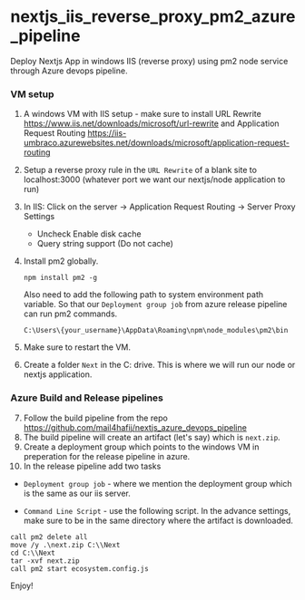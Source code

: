 # nextjs_iis_reverse_proxy_pm2_azure_pipeline
Deploy Nextjs App in windows IIS (reverse proxy) using pm2 node service through Azure devops pipeline.

### VM setup
1. A windows VM with IIS setup   - make sure to install URL Rewrite https://www.iis.net/downloads/microsoft/url-rewrite and Application Request Routing https://iis-umbraco.azurewebsites.net/downloads/microsoft/application-request-routing
2. Setup a reverse proxy rule in the ```URL Rewrite``` of a blank site to localhost:3000 (whatever port we want our nextjs/node application to run)
3. In IIS:
    Click on the server -> Application Request Routing -> Server Proxy Settings
    * Uncheck Enable disk cache
    * Query string support (Do not cache)

4. Install pm2 globally.

   ```npm install pm2 -g```
   
   Also need to add the following path to system environment path variable. So that our ```Deployment group job``` from azure release pipeline can run pm2 commands.
   
   ```C:\Users\{your_username}\AppData\Roaming\npm\node_modules\pm2\bin```
   
5. Make sure to restart the VM.
6. Create a folder ```Next``` in the C: drive. This is where we will run our node or nextjs application.
   
### Azure Build and Release pipelines   
7. Follow the build pipeline from the repo https://github.com/mail4hafij/nextjs_azure_devops_pipeline
8. The build pipeline will create an artifact (let's say) which is ```next.zip```.
9. Create a deployment group which points to the windows VM in preperation for the release pipeline in azure.
10. In the release pipeline add two tasks 
    
   - ```Deployment group job``` - where we mention the deployment group which is the same as our iis server.
   
   - ```Command Line Script``` - use the following script. In the advance settings, make sure to be in the same directory where the artifact is downloaded.

```
call pm2 delete all
move /y .\next.zip C:\\Next
cd C:\\Next
tar -xvf next.zip
call pm2 start ecosystem.config.js 
```

Enjoy!
